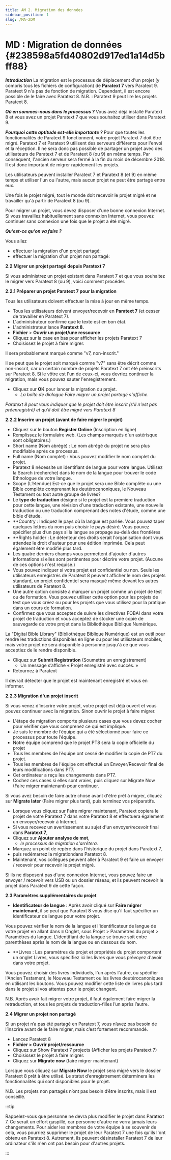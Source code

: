 ```yaml
---
title: AM 2. Migration des données
sidebar_position: 1
slug: /MA-2DM
---
```


# **MD : Migration de données** {#238598a5fd40802d917ed1a14d5bff88}

_**Introduction**_ La migration est le processus de déplacement d'un projet (y compris tous les fichiers de configuration) de **Paratext 7** vers Paratext 9. Paratext 9 n'a pas de fonction de migration. Cependant, il est encore possible de le faire avec Paratext 8. N.B. : Paratext 9 peut lire les projets Paratext 8.

_**Où en sommes-nous dans le processus ?**_ Vous avez déjà installé Paratext 8 et vous avez un projet Paratext 7 que vous souhaitez utiliser dans Paratext 9.

_**Pourquoi cette aptitude est-elle importante ?**_ Pour que toutes les fonctionnalités de Paratext 9 fonctionnent, votre projet Paratext 7 doit être migré. Paratext 7 et Paratext 9 utilisent des serveurs différents pour l'envoi et la réception. Il ne sera donc pas possible de partager un projet avec des utilisateurs de Paratext 7 et de Paratext 8 (ou 9) en même temps. Par conséquent, l'ancien serveur sera fermé à la fin du mois de décembre 2018. Il est donc important de migrer rapidement les projets.

Les utilisateurs peuvent installer Paratext 7 et Paratext 8 (et 9) en même temps et utiliser l'un ou l'autre, mais aucun projet ne peut être partagé entre eux.

Une fois le projet migré, tout le monde doit recevoir le projet migré et ne travailler qu'à partir de Paratext 8 (ou 9).

Pour migrer un projet, vous devez disposer d'une bonne connexion Internet. Si vous travaillez habituellement sans connexion Internet, vous pouvez continuer sans connexion une fois que le projet a été migré.

_**Qu’est-ce qu’on va faire ?**_

Vous allez

- effectuer la migration d'un projet partagé:
- effectuer la migration d'un projet non partagé:

**2.2 Migrer un projet partagé depuis Paratext 7**

Si vous administrez un projet existant dans Paratext 7 et que vous souhaitez le migrer vers Paratext 8 (ou 9), voici comment procéder.

**2.2.1 Préparer un projet Paratext 7 pour la migration**

Tous les utilisateurs doivent effectuer la mise à jour en même temps.

- Tous les utilisateurs doivent envoyer/recevoir en **Paratext 7** (et cesser de travailler en Paratext 7).
- L'administrateur confirme que le texte est en bon état.
- L'administrateur lance **Paratext 8.**
- **Fichier** &gt; **Ouvrir un projet/une ressource**
- Cliquez sur la case en bas pour afficher les projets Paratext 7
- Choisissez le projet à faire migrer.

Il sera probablement marqué comme "v7, non-inscrit."

Il se peut que le projet soit marqué comme "v7" sans être décrit comme non-inscrit, car un certain nombre de projets Paratext 7 ont été préinscrits sur Paratext 8. Si le vôtre est l'un de ceux-ci, vous devriez continuer la migration, mais vous pouvez sauter l'enregistrement.

- Cliquez sur **OK** pour lancer la migration du projet.
    - _La boîte de dialogue Faire migrer un projet partagé s'affiche._

_Paratext 8 peut vous indiquer que le projet doit être inscrit (s'il n'est pas préenregistré) et qu'il doit être migré vers Paratext 8_

**2.2.2 Inscrire un projet (avant de faire migrer le projet)**

- Cliquez sur le bouton **Register Online** (Inscription en ligne)
- Remplissez le formulaire web. (Les champs marqués d'un astérisque sont obligatoires.)
- Short name (Nom abrégé) : Le nom abrégé du projet ne sera plus modifiable après ce processus.
- Full name (Nom complet) : Vous pouvez modifier le nom complet du projet.
- Paratext 8 nécessite un identifiant de langue pour votre langue. Utilisez la Search (recherche) dans le nom de la langue pour trouver le code Ethnologue de votre langue.
- Scope (L’étendue) Est-ce que le projet sera une Bible complète ou une Bible complète comprenant les deutérocanoniques, le Nouveau Testament ou tout autre groupe de livres?
- Le **type de traduction** désigne si le projet est la première traduction pour cette langue, une révision d'une traduction existante, une nouvelle traduction ou une traduction comprenant des notes d'étude, comme une bible d'étude.
- \*\*Country : Indiquez le pays où la langue est parlée. Vous pouvez taper quelques lettres du nom puis choisir le pays désiré. Vous pouvez spécifier plus d’un pays si la langue se propage au-delà des frontières
- \*\*Rights holder : Le détenteur des droits serait l'organisation dont vous attendez le droit d'auteur pour une édition imprimée. Cela peut également être modifié plus tard.
- Les quatre derniers champs vous permettent d'ajouter d'autres informations si elles sont pertinentes pour décrire votre projet. (Aucune de ces options n'est requise.)
- Vous pouvez indiquer si votre projet est confidentiel ou non. Seuls les utilisateurs enregistrés de Paratext 8 peuvent afficher le nom des projets standard, un projet confidentiel sera masqué même devant les autres utilisateurs de Paratext 8.
- Une autre option consiste à marquer un projet comme un projet de test ou de formation. Vous pouvez utiliser cette option pour les projets de test que vous créez ou pour les projets que vous utilisez pour la pratique dans un cours de formation.
- Confirmez que vous acceptez de suivre les directives FOBAI dans votre projet de traduction et vous acceptez de stocker une copie de sauvegarde de votre projet dans la Bibliothèque Biblique Numérique.

La "Digital Bible Library" (Bibliothèque Biblique Numérique) est un outil pour rendre les traductions disponibles en ligne ou pour les utilisateurs mobiles, mais votre projet ne sera disponible à personne jusqu'à ce que vous acceptiez de le rendre disponible.

- Cliquez sur **Submit Registration** (Soumettre un enregistrement)
    - Un message s’affiche « Projet enregistré avec succès. »
- Retournez à Paratext

Il devrait détecter que le projet est maintenant enregistré et vous en informer.

**2.2.3 Migration d'un projet inscrit**

Si vous venez d’inscrire votre projet, votre projet est déjà ouvert et vous pouvez continuer avec la migration. Sinon ouvrir le projet à faire migrer.

- L'étape de migration comporte plusieurs cases que vous devez cocher pour vérifier que vous comprenez ce qui est impliqué.
- Je suis le membre de l’équipe qui a été sélectionné pour faire ce processus pour toute l’équipe.
- Notre équipe comprend que le projet PT8 sera la copie officielle du projet
- Tous les membres de l’équipe ont cessé de modifier la copie de PT7 du projet.
- Tous les membres de l'équipe ont effectué un Envoyer/Recevoir final de leurs modifications dans PT7.
- Cet ordinateur a reçu les changements dans PT7.
- Cochez ces cases si elles sont vraies, puis cliquez sur Migrate Now (Faire migrer maintenant) pour continuer.

Si vous avez besoin de faire autre chose avant d'être prêt à migrer, cliquez sur **Migrate later** (Faire migrer plus tard), puis terminez vos préparatifs.

- Lorsque vous cliquez sur Faire migrer maintenant, Paratext copiera le projet de votre Paratext 7 dans votre Paratext 8 et effectuera également un envoyer/recevoir à Internet.
- Si vous recevez un avertissement au sujet d'un envoyer/recevoir final dans **Paratext 7**,
- Cliquez sur **Ajouter analyse de mot**,
    - _le processus de migration s'arrêtera._
- Marquez un point de repère dans l'historique du projet dans Paratext 7,
- puis redémarrez la migrationdans Paratext 8.
- Maintenant, vos collègues peuvent aller à Paratext 9 et faire un envoyer / recevoir pour recevoir le projet migré.

Si ils ne disposent pas d'une connexion Internet, vous pouvez faire un envoyer / recevoir vers USB ou un dossier réseau, et ils peuvent recevoir le projet dans Paratext 9 de cette façon.

**2.3 Paramètres supplémentaires du projet**

- **Identificateur de langue** : Après avoir cliqué sur **Faire migrer maintenant**, il se peut que Paratext 8 vous dise qu'il faut spécifier un identificateur de langue pour votre projet.

Vous pouvez vérifier le nom de la langue et l'identificateur de langue de votre projet en allant dans ≡ Onglet, sous Projet > Paramètres du projet > Paramètres du langue. L'identifiant de la langue se trouve soit entre parenthèses après le nom de la langue ou en dessous du nom.

- \*\*Livres : Les paramètres du projet et propriétés du projet comportent un onglet Livres, vous spécifiez ici les livres que vous prévoyez d'avoir dans votre projet.

Vous pouvez choisir des livres individuels, l'un après l'autre, ou spécifier l'Ancien Testament, le Nouveau Testament ou les livres deutérocanoniques en utilisant les boutons. Vous pouvez modifier cette liste de livres plus tard dans le projet si vos attentes pour le projet changent.

N.B. Après avoir fait migrer votre projet, il faut également faire migrer la retraduction, et tous les projets de traduction-filles l’un après l’autre.

**2.4 Migrer un projet non partagé**

Si un projet n’a pas été partagé en Paratext 7, vous n’avez pas besoin de l’inscrire avant de le faire migrer, mais c’est fortement recommandé.

- Lancez Paratext 8
- **Fichier > Ouvrir projet/ressource**
- Cliquez sur Show Paratext 7 projects (Afficher les projets Paratext 7)
- Choisissez le projet à faire migrer.
- Cliquez sur **Migrate now** (faire migrer maintenant)

Lorsque vous cliquez sur **Migrate Now** le projet sera migré vers le dossier Paratext 8 prêt à être utilisé. Le statut d’enregistrement déterminera les fonctionnalités qui sont disponibles pour le projet.

N.B. Les projets non partagés n’ont pas besoin d’être inscrits, mais il est conseillé.

:::tip

Rappelez-vous que personne ne devra plus modifier le projet dans Paratext 7. Ce serait un effort gaspillé, car personne d'autre ne verra jamais leurs changements. Pour aider les membres de votre équipe à se souvenir de cela, vous pourriez supprimer le projet de leur Paratext 7 une fois qu'ils l'ont obtenu en Paratext 8. Autrement, ils peuvent désinstaller Paratext 7 de leur ordinateur s'ils n'en ont pas besoin pour d'autres projets.

:::



